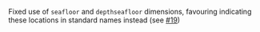 Fixed use of `seafloor` and `depthseafloor` dimensions, favouring indicating these locations in standard names instead (see [#19](https://github.com/WCRP-CMIP/Variable-Registry/issues/19))
